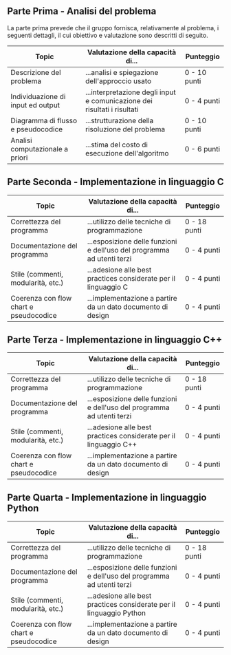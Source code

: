 ## Parte Prima - Analisi del problema

La parte prima prevede che il gruppo fornisca, relativamente al problema, i seguenti dettagli, il cui obiettivo e valutazione sono descritti di seguito.

| Topic                              | Valutazione della capacità di...                                         | Punteggio    |
| ---------------------------------- | ------------------------------------------------------------------------ | ------------ |
| Descrizione del problema           | ...analisi e spiegazione dell'approccio usato                            | 0 - 10 punti |
| Individuazione di input ed output  | ...interpretazione degli input e comunicazione dei risultati i risultati | 0 - 4 punti  |
| Diagramma di flusso e pseudocodice | ...strutturazione della risoluzione del problema                         | 0 - 10 punti |
| Analisi computazionale a priori    | ...stima del costo di esecuzione dell'algoritmo                          | 0 - 6 punti  |

## Parte Seconda - Implementazione in linguaggio C

| Topic                                  | Valutazione della capacità di...                                       | Punteggio    |
| -------------------------------------- | ---------------------------------------------------------------------- | ------------ |
| Correttezza del programma              | ...utilizzo delle tecniche di programmazione                           | 0 - 18 punti |
| Documentazione del programma           | ...esposizione delle funzioni e dell'uso del programma ad utenti terzi | 0 - 4 punti  |
| Stile (commenti, modularità, etc.)     | ...adesione alle best practices considerate per il linguaggio C        | 0 - 4 punti  |
| Coerenza con flow chart e pseudocodice | ...implementazione a partire da un dato documento di design            | 0 - 4 punti  |

## Parte Terza - Implementazione in linguaggio C++

| Topic                                  | Valutazione della capacità di...                                       | Punteggio    |
| -------------------------------------- | ---------------------------------------------------------------------- | ------------ |
| Correttezza del programma              | ...utilizzo delle tecniche di programmazione                           | 0 - 18 punti |
| Documentazione del programma           | ...esposizione delle funzioni e dell'uso del programma ad utenti terzi | 0 - 4 punti  |
| Stile (commenti, modularità, etc.)     | ...adesione alle best practices considerate per il linguaggio C++      | 0 - 4 punti  |
| Coerenza con flow chart e pseudocodice | ...implementazione a partire da un dato documento di design            | 0 - 4 punti  |

## Parte Quarta - Implementazione in linguaggio Python

| Topic                                  | Valutazione della capacità di...                                       | Punteggio    |
| -------------------------------------- | ---------------------------------------------------------------------- | ------------ |
| Correttezza del programma              | ...utilizzo delle tecniche di programmazione                           | 0 - 18 punti |
| Documentazione del programma           | ...esposizione delle funzioni e dell'uso del programma ad utenti terzi | 0 - 4 punti  |
| Stile (commenti, modularità, etc.)     | ...adesione alle best practices considerate per il linguaggio Python   | 0 - 4 punti  |
| Coerenza con flow chart e pseudocodice | ...implementazione a partire da un dato documento di design            | 0 - 4 punti  |
